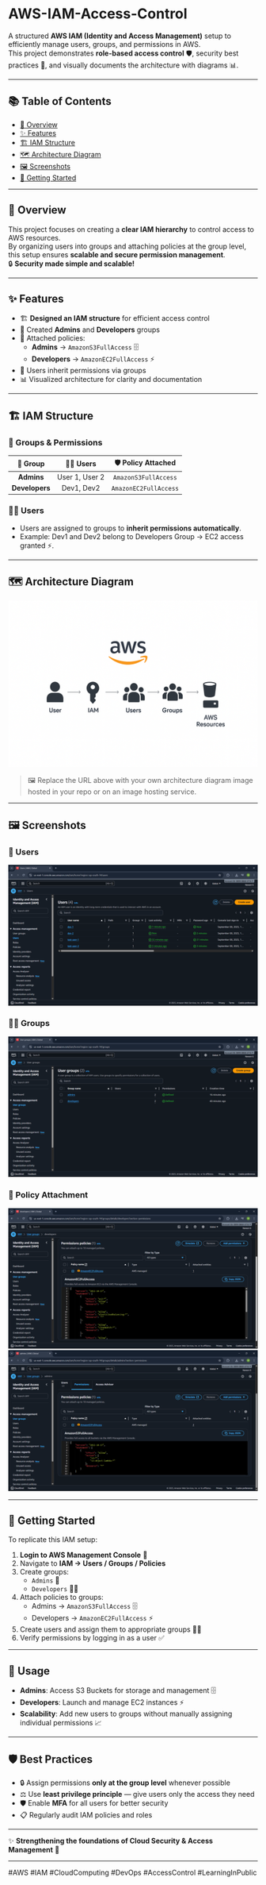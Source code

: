 # AWS-IAM-Access-Control

A structured **AWS IAM (Identity and Access Management)** setup to efficiently manage users, groups, and permissions in AWS.  
This project demonstrates **role-based access control** 🛡️, security best practices 🔐, and visually documents the architecture with diagrams 📊.

---

## 📚 Table of Contents
- [📖 Overview](#overview)
- [✨ Features](#features)
- [🏗️ IAM Structure](#iam-structure)
- [🗺️ Architecture Diagram](#architecture-diagram)
- [🖼️ Screenshots](#screenshots)
- [🚀 Getting Started](#getting-started)

---

## 📖 Overview
This project focuses on creating a **clear IAM hierarchy** to control access to AWS resources.  
By organizing users into groups and attaching policies at the group level, this setup ensures **scalable and secure permission management**.  
🔒 **Security made simple and scalable!**

---

## ✨ Features
- 🏗️ **Designed an IAM structure** for efficient access control
- 👥 Created **Admins** and **Developers** groups
- 📜 Attached policies:
  - **Admins** → `AmazonS3FullAccess` 🗄️
  - **Developers** → `AmazonEC2FullAccess` ⚡
- 🔄 Users inherit permissions via groups
- 📊 Visualized architecture for clarity and documentation

---

## 🏗️ IAM Structure

### 👫 Groups & Permissions
| 👥 Group       | 🧑‍💻 Users           | 🛡️ Policy Attached         |
|:--------------:|:-------------------:|:-------------------------:|
| **Admins**     | User 1, User 2 | `AmazonS3FullAccess`     |
| **Developers** | Dev1, Dev2          | `AmazonEC2FullAccess`     |

### 🙋‍♂️ Users
- Users are assigned to groups to **inherit permissions automatically**.
- Example: Dev1 and Dev2 belong to Developers Group → EC2 access granted ⚡.

---

## 🗺️ Architecture Diagram

![IAM Architecture Diagram](https://github.com/Naveen15github/AWS-IAM-Access-Control/blob/03053428b6077333d2992edf9a8f820a7a9358ab/IMG_4843.PNG)
> 🖼️ Replace the URL above with your own architecture diagram image hosted in your repo or on an image hosting service.

---

## 🖼️ Screenshots

### 👥 Users
![Admins Group Screenshot](https://github.com/Naveen15github/AWS-IAM-Access-Control/blob/f470ea505e27fd8c979e10a43a5a0adba2d1b6a1/Screenshot%20(15).png)

### 👨‍💻 Groups
![Developers Group Screenshot](https://github.com/Naveen15github/AWS-IAM-Access-Control/blob/f470ea505e27fd8c979e10a43a5a0adba2d1b6a1/Screenshot%20(16).png)

### 📜 Policy Attachment
![Policy Attachment Screenshot](https://github.com/Naveen15github/AWS-IAM-Access-Control/blob/f470ea505e27fd8c979e10a43a5a0adba2d1b6a1/Screenshot%20(14).png)     ![Policy Attachment Screenshot](https://github.com/Naveen15github/AWS-IAM-Access-Control/blob/f470ea505e27fd8c979e10a43a5a0adba2d1b6a1/Screenshot%20(13).png)

---

## 🚀 Getting Started

To replicate this IAM setup:

1. **Login to AWS Management Console** 🔑  
2. Navigate to **IAM → Users / Groups / Policies**  
3. Create groups:  
   - `Admins` 👑  
   - `Developers` 👨‍💻  
4. Attach policies to groups:  
   - Admins → `AmazonS3FullAccess` 🗄️  
   - Developers → `AmazonEC2FullAccess` ⚡  
5. Create users and assign them to appropriate groups 🙋‍♂️  
6. Verify permissions by logging in as a user ✅  

---

## 🔧 Usage

- **Admins**: Access S3 Buckets for storage and management 🗄️  
- **Developers**: Launch and manage EC2 instances ⚡  
- **Scalability**: Add new users to groups without manually assigning individual permissions 📈  

---

## 🛡️ Best Practices

- 🔒 Assign permissions **only at the group level** whenever possible
- ⚖️ Use **least privilege principle** — give users only the access they need
- 🛡️ Enable **MFA** for all users for better security
- 📋 Regularly audit IAM policies and roles

---

✨ **Strengthening the foundations of Cloud Security & Access Management** 🚀

---

#AWS #IAM #CloudComputing #DevOps #AccessControl #LearningInPublic
